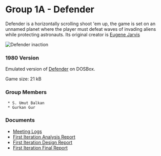 # Group 1A - Defender
Defender is a horizontally scrolling shoot 'em up, the game is set on an unnamed planet where the player must defeat waves of invading aliens while protecting astronauts. Its original creator is [Eugene Jarvis](https://en.wikipedia.org/wiki/Eugene_Jarvis)

![Defender inaction](https://i.ibb.co/dMkM4jD/mainmenu.png)

### 1980 Version
 Emulated version of [Defender](https://www.retrogames.cz/play_178-DOS.php?language=EN) on DOSBox.

 Game size: 21 kB

### Group Members
```
 * S. Umut Balkan
 * Gurkan Gur
```

### Documents
* [Meeting Logs](https://docs.google.com/document/d/1yx_3lrlqbCUC2ct-LqhampS2bvkDfmaO-Gfp0Zg99ns/edit?usp=sharing)
* [First Iteration Analysis Report](https://docs.google.com/document/d/18lvh-wrNW3_tvyJrGlpdyy6mpOZYnjzNDenJAUCYeyg/edit?usp=sharing)
* [First Iteration Design Report](https://docs.google.com/document/d/1Xkbu0U5bRJcjMPH1CIs8-rmXebrwy60oLCuWMCcfdVQ/edit?usp=sharing)
* [First Iteration Final Report](https://docs.google.com/document/d/1eYVsFOKyhqjhbQgZyTxYBFop_qFLq337jcXp3qj8kfg/edit?usp=sharing)
